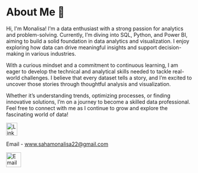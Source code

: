 # About Me 🙂
Hi, I'm Monalisa! I’m a data enthusiast with a strong passion for analytics and problem-solving. Currently, I’m diving into SQL, Python, and Power BI, aiming to build a solid foundation in data analytics and visualization. I enjoy exploring how data can drive meaningful insights and support decision-making in various industries. 

With a curious mindset and a commitment to continuous learning, I am eager to develop the technical and analytical skills needed to tackle real-world challenges. I believe that every dataset tells a story, and I’m excited to uncover those stories through thoughtful analysis and visualization.

Whether it’s understanding trends, optimizing processes, or finding innovative solutions, I’m on a journey to become a skilled data professional. Feel free to connect with me as I continue to grow and explore the fascinating world of data!

<a href="https://www.linkedin.com/in/sahamonalisa/">
    <img src="https://cdn.jsdelivr.net/gh/devicons/devicon/icons/linkedin/linkedin-original.svg" alt="LinkedIn" width="30" height="35"/>
</a>

Email - www.sahamonalisa22@gmail.com

<a href="mailto:www.sahamonalisa22@gmail.com">
    <img src="https://upload.wikimedia.org/wikipedia/commons/4/44/Gmail_Logo.svg" alt="Email" width="40" height="40"/>
</a>

